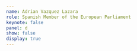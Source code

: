 ```yaml
---
name: Adrian Vazquez Lazara
role: Spanish Member of the European Parliament
keynote: false
panel: d
show: false
display: true
---
```

